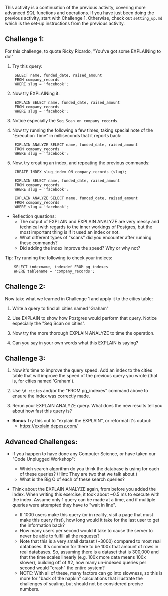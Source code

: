 This activity is a continuation of the previous activity, covering more
advanced SQL functions and operations.  If you have just been doing the
previous activity, start with Challenge 1.  Otherwise, check out
`setting_up.md` which is the set-up instructions from the previous activity.


Challenge 1:
--------------------------

For this challenge, to quote Ricky Ricardo, "You've got some EXPLAINing to do!"


1. Try this query:

        SELECT name, funded_date, raised_amount
        FROM company_records
        WHERE slug = 'facebook';

2. Now try EXPLAINing it:

        EXPLAIN SELECT name, funded_date, raised_amount
        FROM company_records
        WHERE slug = 'facebook';

3. Notice especially the `Seq Scan on company_records`.

4. Now try running the following a few times, taking special note of the
"Execution Time" in milliseconds that it reports back:

        EXPLAIN ANALYZE SELECT name, funded_date, raised_amount
        FROM company_records
        WHERE slug = 'facebook';


5. Now, try creating an index, and repeating the previous commands:

        CREATE INDEX slug_index ON company_records (slug);

        EXPLAIN SELECT name, funded_date, raised_amount
        FROM company_records
        WHERE slug = 'facebook';

        EXPLAIN ANALYZE SELECT name, funded_date, raised_amount
        FROM company_records
        WHERE slug = 'facebook';


- Reflection questions:
    - The output of EXPLAIN and EXPLAIN ANALYZE are very messy and technical
      with regards to the inner workings of Postgres, but the most important
      thing is if it used an index or not.
    - What different types of "scans" did you encounter after running these
      commands?
    - Did adding the index improve the speed? Why or why not?


Tip: Try running the following to check your indices:


        SELECT indexname, indexdef FROM pg_indexes
        WHERE tablename = 'company_records';




Challenge 2:
--------------------------

Now take what we learned in Challenge 1 and apply it to the cities table:

1. Write a query to find all cities named 'Graham'

2. Use EXPLAIN to show how Postgres would perform that query. Notice
especially the "Seq Scan on cities".

3. Now try the more thorough EXPLAIN ANALYZE to time the operation.

4. Can you say in your own words what this EXPLAIN is saying?



Challenge 3:
--------------------------

1. Now it's time to improve the query speed. Add an index to the cities table
that will improve the speed of the previous query you wrote (that is, for
cities named 'Graham').

2. Use `\d cities` and/or the "FROM pg_indexes" command above to ensure the
index was correctly made.

3. Rerun your EXPLAIN ANALYZE query. What does the new results tell you about
how fast this query is?



- **Bonus** Try this out to "explain the EXPLAIN", or reformat it's output:
    - https://explain.depesz.com/



Advanced Challenges:
--------------------------

- If you happen to have done any Computer Science, or have taken our "Code
  Unplugged Workshop":
    - Which search algorithm do you think the database is using for each of
      these queries? (Hint: They are two that we talk about.)
    - What is the Big O of each of these search queries?

- Think about the EXPLAIN ANALYZE again, from before you added the index. When
  writing this exercise, it took about ~0.5 ms to execute with the index.
  Assume only 1 query can be made at a time, and if multiple queries were
  attempted they have to "wait in line".
    - If 1000 users make this query (or in reality, visit a page that must make
      this query first), how long would it take for the last user to get the
      information back?
    - How many users per second would it take to cause the server to never be
      able to fulfill all the requests?
    - Note that this is a very small dataset (~3000) compared to most real
      databases. It's common for there to be 100x that amount of rows in real
      databases. So, assuming there is a dataset that is 300,000 and that the
      time scales linearly (e.g. 100x more data means 100x slower), building
      off of #2, how many un-indexed queries per second would "crash" the
      entire system?
    - NOTE: With all of these, many factors can go into slowness, so this is
      more for "back of the napkin" calculations that illustrate the challenges
      of scaling, but should not be considered precise numbers.

